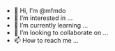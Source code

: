 - 👋 Hi, I’m @mfmdo
- 👀 I’m interested in ...
- 🌱 I’m currently learning ...
- 💞️ I’m looking to collaborate on ...
- 📫 How to reach me ...

<!---
mfmdo/mfmdo is a ✨ special ✨ repository because its `README.md` (this file) appears on your GitHub profile.
You can click the Preview link to take a look at your changes.
--->
